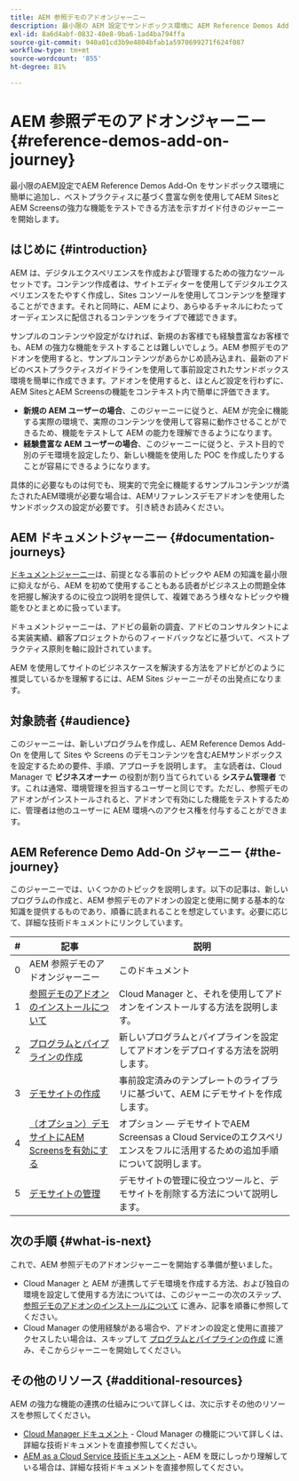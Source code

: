 ```yaml
---
title: AEM 参照デモのアドオンジャーニー
description: 最小限の AEM 設定でサンドボックス環境に AEM Reference Demos Add-On を簡単に追加し、ベストプラクティスに基づいた豊富な例を使用して AEM の強力な機能をテストできるようにするための、ガイド付きのジャーニーを参照するには、ここから始めてください。
exl-id: 8a6d4abf-0832-40e8-9ba6-1ad4ba794ffa
source-git-commit: 940a01cd3b9e4804bfab1a5970699271f624f087
workflow-type: tm+mt
source-wordcount: '855'
ht-degree: 81%

---
```


# AEM 参照デモのアドオンジャーニー {#reference-demos-add-on-journey}

最小限のAEM設定でAEM Reference Demos Add-On をサンドボックス環境に簡単に追加し、ベストプラクティスに基づく豊富な例を使用してAEM SitesとAEM Screensの強力な機能をテストできる方法を示すガイド付きのジャーニーを開始します。

## はじめに {#introduction}

AEM は、デジタルエクスペリエンスを作成および管理するための強力なツールセットです。コンテンツ作成者は、サイトエディターを使用してデジタルエクスペリエンスをたやすく作成し、Sites コンソールを使用してコンテンツを整理することができます。それと同時に、AEM により、あらゆるチャネルにわたってオーディエンスに配信されるコンテンツをライブで確認できます。

サンプルのコンテンツや設定がなければ、新規のお客様でも経験豊富なお客様でも、AEM の強力な機能をテストすることは難しいでしょう。AEM 参照デモのアドオンを使用すると、サンプルコンテンツがあらかじめ読み込まれ、最新のアドビのベストプラクティスガイドラインを使用して事前設定されたサンドボックス環境を簡単に作成できます。アドオンを使用すると、ほとんど設定を行わずに、AEM SitesとAEM Screensの機能をコンテキスト内で簡単に評価できます。

* **新規の AEM ユーザーの場合**、このジャーニーに従うと、AEM が完全に機能する実際の環境で、実際のコンテンツを使用して容易に動作させることができるため、機能をテストして AEM の能力を理解できるようになります。
* **経験豊富な AEM ユーザーの場合**、このジャーニーに従うと、テスト目的で別のデモ環境を設定したり、新しい機能を使用した POC を作成したりすることが容易にできるようになります。

具体的に必要なものは何でも、現実的で完全に機能するサンプルコンテンツが満たされたAEM環境が必要な場合は、AEMリファレンスデモアドオンを使用したサンドボックスの設定が必要です。 引き続きお読みください。

## AEM ドキュメントジャーニー {#documentation-journeys}

[ドキュメントジャーニー](/help/journey-documentation/documentation-journeys.md)は、前提となる事前のトピックや AEM の知識を最小限に抑えながら、AEM を初めて使用することもある読者がビジネス上の問題全体を把握し解決するのに役立つ説明を提供して、複雑であろう様々なトピックや機能をひとまとめに扱っています。

ドキュメントジャーニーは、アドビの最新の調査、アドビのコンサルタントによる実装実績、顧客プロジェクトからのフィードバックなどに基づいて、ベストプラクティス原則を軸に設計されています。

AEM を使用してサイトのビジネスケースを解決する方法をアドビがどのように推奨しているかを理解するには、AEM Sites ジャーニーがその出発点になります。

## 対象読者 {#audience}

このジャーニーは、新しいプログラムを作成し、AEM Reference Demos Add-On を使用して Sites や Screens のデモコンテンツを含むAEMサンドボックスを設定するための要件、手順、アプローチを説明します。 主な読者は、Cloud Manager で **ビジネスオーナー** の役割が割り当てられている **システム管理者** です。これは通常、環境管理を担当するユーザーと同じです。ただし、参照デモのアドオンがインストールされると、アドオンで有効にした機能をテストするために、管理者は他のユーザーに AEM 環境へのアクセス権を付与することができます。

## AEM Reference Demo Add-On ジャーニー {#the-journey}

このジャーニーでは、いくつかのトピックを説明します。以下の記事は、新しいプログラムの作成と、AEM 参照デモのアドオンの設定と使用に関する基本的な知識を提供するものであり、順番に読まれることを想定しています。必要に応じて、詳細な技術ドキュメントにリンクしています。

| # | 記事 | 説明 |
|---|---|---|
| 0 | AEM 参照デモのアドオンジャーニー | このドキュメント |
| 1 | [参照デモのアドオンのインストールについて](installation.md) | Cloud Manager と、それを使用してアドオンをインストールする方法を説明します。 |
| 2 | [プログラムとパイプラインの作成](create-program.md) | 新しいプログラムとパイプラインを設定してアドオンをデプロイする方法を説明します。 |
| 3 | [デモサイトの作成](create-site.md) | 事前設定済みのテンプレートのライブラリに基づいて、AEM にデモサイトを作成します。 |
| 4 | [（オプション）デモサイトにAEM Screensを有効にする](screens.md) | オプション — デモサイトでAEM Screensas a Cloud Serviceのエクスペリエンスをフルに活用するための追加手順について説明します。 |
| 5 | [デモサイトの管理](manage.md) | デモサイトの管理に役立つツールと、デモサイトを削除する方法について説明します。 |

## 次の手順 {#what-is-next}

これで、AEM 参照デモのアドオンジャーニーを開始する準備が整いました。

* Cloud Manager と AEM が連携してデモ環境を作成する方法、および独自の環境を設定して使用する方法については、このジャーニーの次のステップ、 [参照デモのアドオンのインストールについて](installation.md) に進み、記事を順番に参照してください。
* Cloud Manager の使用経験がある場合や、アドオンの設定と使用に直接アクセスしたい場合は、スキップして [プログラムとパイプラインの作成](create-program.md) に進み、そこからジャーニーを開始してください。

## その他のリソース {#additional-resources}

AEM の強力な機能の連携の仕組みについて詳しくは、次に示すその他のリソースを参照してください。

* [Cloud Manager ドキュメント](https://experienceleague.adobe.com/docs/experience-manager-cloud-service/onboarding/onboarding-concepts/cloud-manager-introduction.html?lang=ja) - Cloud Manager の機能について詳しくは、詳細な技術ドキュメントを直接参照してください。
* [AEM as a Cloud Service 技術ドキュメント](https://experienceleague.adobe.com/docs/experience-manager-cloud-service.html?lang=ja) - AEM を既にしっかり理解している場合は、詳細な技術ドキュメントを直接参照してください。
